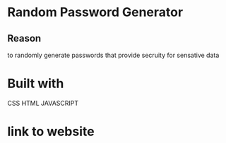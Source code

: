 # Random Password Generator
## Reason
to randomly generate passwords that provide secruity for sensative data
# Built with 
CSS
HTML
JAVASCRIPT
# link to website
